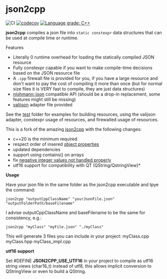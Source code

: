 
# json2cpp

![CI](https://github.com/lefticus/json2cpp/workflows/ci/badge.svg)
[![codecov](https://codecov.io/gh/lefticus/json2cpp/branch/main/graph/badge.svg)](https://codecov.io/gh/lefticus/json2cpp)
[![Language grade: C++](https://img.shields.io/lgtm/grade/cpp/github/lefticus/json2cpp)](https://lgtm.com/projects/g/lefticus/json2cpp/context:cpp)

**json2cpp** compiles a json file into `static constexpr` data structures that can be used at compile time or runtime.

Features

 * Literally 0 runtime overhead for loading the statically compiled JSON resource
 * Fully constexpr capable if you want to make compile-time decisions based on the JSON resource file
 * A `.cpp` firewall file is provided for you, if you have a large resource and don't want to pay the cost of compiling it more than once (but for normal size files it is VERY fast to compile, they are just data structures)
 * [nlohmann::json](https://github.com/nlohmann/json) compatible API (should be a drop-in replacement, some features might still be missing)
 * [valijson](https://github.com/tristanpenman/valijson) adapter file provided


See the [test](test) folder for examples for building resources, using the valijson adapter, constexpr usage of resources, and firewalled usage of resources.

This is a fork of the amazing [json2cpp](https://github.com/lefticus/json2cpp) with the following changes:

 - c++20 is the minimum required
 - respect order of insered [object properties](https://json.nlohmann.me/api/ordered_json/)
 - updated dependencies
 - support using contains() on arrays
 - fix [negative integer values not handled properly](https://github.com/lefticus/json2cpp/issues/18)
 - utf16 support for compatibility with QT (QString/QstringView)*


**Usage**

Have your json file in the same folder as the json2cpp executable and tpye the command:

    json2cpp "outputCppClassName" "yourJsonFile.json" "outputFolderPath/baseFilename"

I advise outputCppClassName and baseFilename to be the same for consistency, e.g.:

    json2cpp "myClass" "myFile.json" "./myClass"

This will generate 3 files you can include in your project:
myClass.cpp
myClass.hpp
myClass_impl.cpp


**utf16 support**

Set #DEFINE **JSON2CPP_USE_UTF16** in your project to compile as utf16 string views (char16_t) instead of utf8, this allows implicit conversion to QStringView or even to build a QString.
